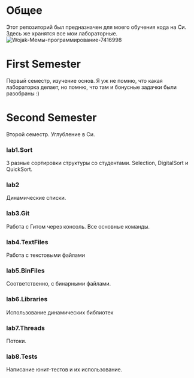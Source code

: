 # Общее
Этот репозиторий был предназначен для моего обучения кода на Си. Здесь же хранятся все мои лабораторные.
![Wojak-Мемы-программирование-7416998](https://github.com/user-attachments/assets/79d9a3f7-663c-4fd3-b71c-287b8cff1465)

# First Semester
Первый семестр, изучение основ. Я уж не помню, что какая лабораторка делает, но помню, что там и бонусные задачки были разобраны :)

# Second Semester
Второй семестр. Углубление в Си.

### lab1.Sort
3 разные сортировки структуры со студентами. Selection, DigitalSort и QuickSort.

### lab2
Динамические списки. 

### lab3.Git
Работа с Гитом через консоль. Все основные команды.

### lab4.TextFiles
Работа с текстовыми файлами

### lab5.BinFiles
Соответственно, с бинарными файлами.

### lab6.Libraries
Использование динамических библиотек

### lab7.Threads
Потоки.

### lab8.Tests
Написание юнит-тестов и их использование.

